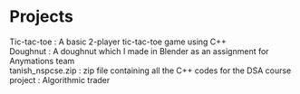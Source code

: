 # Projects
Tic-tac-toe : A basic 2-player tic-tac-toe game using C++  
Doughnut : A doughnut which I made in Blender as an assignment for Anymations team   
tanish_nspcse.zip : zip file containing all the C++ codes for the DSA course project : Algorithmic trader
